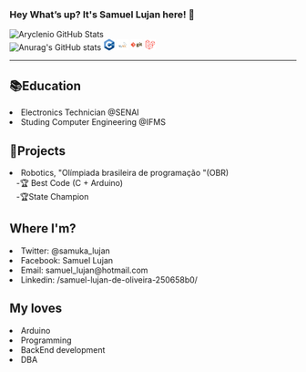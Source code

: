 ### Hey What’s up? It's Samuel Lujan here! 👋
![Aryclenio GitHub Stats](https://github-readme-stats.vercel.app/api?username=samuel-lujan&show_icons=true)<br>
![Anurag's GitHub stats](https://github-readme-stats.vercel.app/api?username=samuel-lujan&count_private=true)
<code><img height="20" src="https://raw.githubusercontent.com/github/explore/80688e429a7d4ef2fca1e82350fe8e3517d3494d/topics/cpp/cpp.png"></code>
<code><img height="20" src="https://raw.githubusercontent.com/github/explore/80688e429a7d4ef2fca1e82350fe8e3517d3494d/topics/mysql/mysql.png"></code>
<code><img height="20" src="https://raw.githubusercontent.com/github/explore/80688e429a7d4ef2fca1e82350fe8e3517d3494d/topics/git/git.png"></code>
<code><img height="20" src="https://raw.githubusercontent.com/github/explore/80688e429a7d4ef2fca1e82350fe8e3517d3494d/topics/laravel/laravel.png"></code>
<hr>
<h2>📚Education</h2>
  <li>Electronics Technician @SENAI</li>
  <li>Studing Computer Engineering @IFMS</li>
<h2>🧪Projects</h2>
  <li>Robotics, "Olímpiada brasileira de programação "(OBR)</li>
      &nbsp;&nbsp;&nbsp;-🏆 Best Code (C + Arduino)
      <br>&nbsp;&nbsp;&nbsp;-🏆State Champion 
<h2>Where I'm?</h2>
  <li>Twitter: @samuka_lujan</li>
  <li>Facebook: Samuel Lujan</li>
  <li>Email: samuel_lujan@hotmail.com</li>
  <li>Linkedin: /samuel-lujan-de-oliveira-250658b0/</li>
  
 <h2>My loves</h2>
  <li>Arduino</li>
  <li>Programming</li>
  <li>BackEnd development</li>
  <li>DBA</li>
<!--
**samuel-lujan/samuel-lujan** is a ✨ _special_ ✨ repository because its `README.md` (this file) appears on your GitHub profile.

Here are some ideas to get you started:


- 🌱 I’m currently learning ...
- 👯 I’m looking to collaborate on ...
- 🤔 I’m looking for help with ...
- 💬 Ask me about ...
- 📫 How to reach me: ...
- 😄 Pronouns: ...
- ⚡ Fun fact: ...
-->

